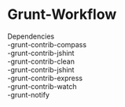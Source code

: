 Grunt-Workflow
==============

Dependencies<br />
-grunt-contrib-compass<br />
-grunt-contrib-jshint<br />
-grunt-contrib-clean<br />
-grunt-contrib-jshint<br />
-grunt-contrib-express<br />
-grunt-contrib-watch<br />
-grunt-notify<br />
